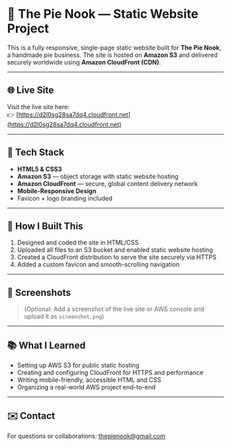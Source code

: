 # 🍰 The Pie Nook — Static Website Project

This is a fully responsive, single-page static website built for **The Pie Nook**, a handmade pie business. The site is hosted on **Amazon S3** and delivered securely worldwide using **Amazon CloudFront (CDN)**.

---

## 🌐 Live Site

Visit the live site here:  
👉 [https://d2l0sg28sa7dq4.cloudfront.net](https://d2l0sg28sa7dq4.cloudfront.net)

---

## 🧰 Tech Stack

- **HTML5 & CSS3**
- **Amazon S3** — object storage with static website hosting
- **Amazon CloudFront** — secure, global content delivery network
- **Mobile-Responsive Design**
- Favicon + logo branding included

---

## 🚀 How I Built This

1. Designed and coded the site in HTML/CSS
2. Uploaded all files to an S3 bucket and enabled static website hosting
3. Created a CloudFront distribution to serve the site securely via HTTPS
4. Added a custom favicon and smooth-scrolling navigation

---

## 📸 Screenshots

> (Optional: Add a screenshot of the live site or AWS console and upload it as `screenshot.png`)

---

## 📚 What I Learned

- Setting up AWS S3 for public static hosting
- Creating and configuring CloudFront for HTTPS and performance
- Writing mobile-friendly, accessible HTML and CSS
- Organizing a real-world AWS project end-to-end

---

## ✉️ Contact

For questions or collaborations: [thepienook@gmail.com](mailto:thepienook@gmail.com)

